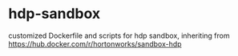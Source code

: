 # hdp-sandbox
customized Dockerfile and scripts for hdp sandbox, inheriting from https://hub.docker.com/r/hortonworks/sandbox-hdp
